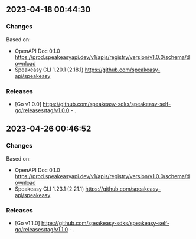 

## 2023-04-18 00:44:30
### Changes
Based on:
- OpenAPI Doc 0.1.0 https://prod.speakeasyapi.dev/v1/apis/registry/version/v1.0.0/schema/download
- Speakeasy CLI 1.20.1 (2.18.1) https://github.com/speakeasy-api/speakeasy
### Releases
- [Go v1.0.0] https://github.com/speakeasy-sdks/speakeasy-self-go/releases/tag/v1.0.0 - .

## 2023-04-26 00:46:52
### Changes
Based on:
- OpenAPI Doc 0.1.0 https://prod.speakeasyapi.dev/v1/apis/registry/version/v1.0.0/schema/download
- Speakeasy CLI 1.23.1 (2.21.1) https://github.com/speakeasy-api/speakeasy
### Releases
- [Go v1.1.0] https://github.com/speakeasy-sdks/speakeasy-self-go/releases/tag/v1.1.0 - .